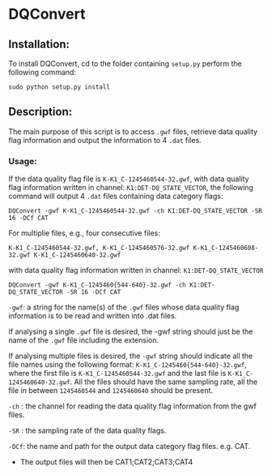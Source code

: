 # DQConvert

## Installation:
To install DQConvert, cd to the folder containing ```setup.py``` perform the following command:

```
sudo python setup.py install
``` 


## Description: 
The main purpose of this script is to access ```.gwf``` files, retrieve data quality flag information 
and output the information to 4 ```.dat``` files.

### Usage:
If the data quality flag file is ```K-K1_C-1245460544-32.gwf```, with data quality flag information written in channel: 
```K1:DET-DQ_STATE_VECTOR```, the following command will output 4 ```.dat``` files containing data category flags:

```            
DQConvert -gwf K-K1_C-1245460544-32.gwf -ch K1:DET-DQ_STATE_VECTOR -SR 16 -DCf CAT
```

For multiplie files, e.g., four consecutive files: 

```K-K1_C-1245460544-32.gwf, K-K1_C-1245460576-32.gwf K-K1_C-1245460608-32.gwf K-K1_C-1245460640-32.gwf```

with data quality flag information written in channel: ```K1:DET-DQ_STATE_VECTOR```

```
DQConvert -gwf K-K1_C-1245460{544-640}-32.gwf -ch K1:DET-DQ_STATE_VECTOR -SR 16 -DCf CAT
```

```-gwf```: a string for the name(s) of the ```.gwf``` files whose data quality flag information 
is to be read and written into .dat files.

If analysing a single ```.gwf``` file is desired, the -gwf string should just be the name of the ```.gwf``` file including the extension.

If analysing multiple files is desired, the ```-gwf``` string should indicate all the file names using the following format:
```K-K1_C-1245460{544-640}-32.gwf```, where the first file is ```K-K1_C-1245460544-32.gwf``` and the last file is ```K-K1_C-1245460640-32.gwf```.
All the files should have the same sampling rate, all the file in between ```1245460544``` and ```1245460640``` should be present.
         
```-ch``` : the channel for reading the data quality flag information from the gwf files.

```-SR``` : the sampling rate of the data quality flags.

```-DCf```: the name and path for the output data category flag files. e.g. CAT. 
- The output files will then be CAT1;CAT2;CAT3;CAT4
